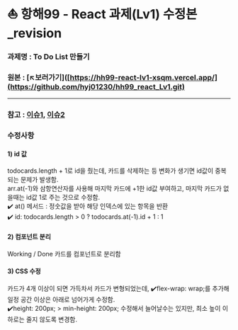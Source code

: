 # ⛵ 항해99 - React 과제(Lv1) 수정본_revision
### 과제명 : To Do List 만들기
### 원본 : [↖️보러가기]([https://hh99-react-lv1-xsqm.vercel.app/](https://github.com/hyj01230/hh99_react_Lv1.git)
___
### 참고 : [이슈1](https://github.com/hyj01230/hh99_react_Lv1/issues/2#issue-1869082391), [이슈2](https://github.com/hyj01230/hh99_react_Lv1/issues/4#issue-1872781734)
### 수정사항
#### 1) id 값
todocards.length + 1로 id을 줬는데, 카드를 삭제하는 등 변화가 생기면 id값이 중복되는 문제가 발생함.  
arr.at(-1)와 삼항연산자를 사용해 마지막 카드에 +1한 id값 부여하고, 마지막 카드가 없을때는 id값 1로 주는 것으로 수정함.  
✔️ at() 메서드 : 정숫값을 받아 해당 인덱스에 있는 항목을 반환  
✔️ id: todocards.length > 0 ? todocards.at(-1).id + 1 : 1  


#### 2) 컴포넌트 분리
Working / Done 카드를 컴포넌트로 분리함  


#### 3) CSS 수정
카드가 4개 이상이 되면 가득차서 카드가 변형되었는데, ✔️flex-wrap: wrap;를 추가해 일정 공간 이상은 아래로 넘어가게 수정함.  
✔️height: 200px; > min-height: 200px; 수정해서 늘어날수는 있지만, 최소 높이 이하로는 줄지 않도록 변경함.
